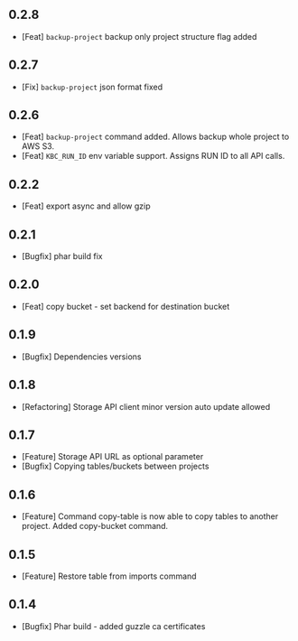 ## 0.2.8
 * [Feat] `backup-project` backup only project structure flag added

## 0.2.7
 * [Fix] `backup-project` json format fixed

## 0.2.6
 * [Feat] `backup-project` command added. Allows backup whole project to AWS S3.
 * [Feat] `KBC_RUN_ID` env variable support. Assigns RUN ID to all API calls.

## 0.2.2
 * [Feat] export async and allow gzip

## 0.2.1
 * [Bugfix] phar build fix

## 0.2.0
 * [Feat] copy bucket - set backend for destination bucket

## 0.1.9
 * [Bugfix] Dependencies versions

## 0.1.8
 * [Refactoring] Storage API client minor version auto update allowed

## 0.1.7
 * [Feature] Storage API URL as optional parameter
 * [Bugfix] Copying tables/buckets between projects

## 0.1.6
 * [Feature] Command copy-table is now able to copy tables to another project. Added copy-bucket command.

## 0.1.5
 * [Feature] Restore table from imports command

## 0.1.4
 * [Bugfix] Phar build - added guzzle ca certificates




